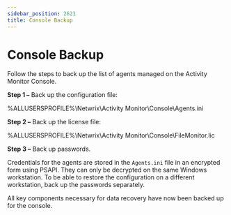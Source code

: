 ```yaml
---
sidebar_position: 2621
title: Console Backup
---
```


# Console Backup

Follow the steps to back up the list of agents managed on the Activity Monitor Console.

**Step 1 –** Back up the configuration file:

%ALLUSERSPROFILE%\Netwrix\Activity Monitor\Console\Agents.ini

**Step 2 –** Back up the license file:

%ALLUSERSPROFILE%\Netwrix\Activity Monitor\Console\FileMonitor.lic

**Step 3 –** Back up passwords.

Credentials for the agents are stored in the `Agents.ini` file in an encrypted form using PSAPI. They can only be decrypted on the same Windows workstation. To be able to restore the configuration on a different workstation, back up the passwords separately.

All key components necessary for data recovery have now been backed up for the console.